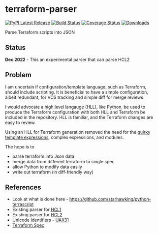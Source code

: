 # terraform-parser

[![PyPI Latest Release](https://img.shields.io/pypi/v/terraform-parser.svg)](https://pypi.org/project/terraform-parser/)
[![Build Status](https://app.travis-ci.com/klahnakoski/terraform-parser.svg?branch=master)](https://travis-ci.com/github/klahnakoski/terraform-parser)
 [![Coverage Status](https://coveralls.io/repos/github/klahnakoski/terraform-parser/badge.svg?branch=dev)](https://coveralls.io/github/klahnakoski/terraform-parser?branch=dev)
[![Downloads](https://pepy.tech/badge/terraform-parser/month)](https://pepy.tech/project/terraform-parser)


Parse Terraform scripts into JSON


## Status

**Dec 2022** - This an experimental parser that can parse HCL2

## Problem

I am uncertain if configuration/template language, such as Terraform, should include scripting.  It is beneficial to have a simple configuration, albeit redundant, for VCS tracking and simple diff for merge reviews.  

I would advocate a high level langauge (HLL), like Python, be used to produce the Terraform configuration with both HLL and Terraform be included in the repository. HLL is familiar, and the Terraform changes are easy to review.

Using an HLL for Terraform generation removed the need for the [quirky template expressions](https://github.com/hashicorp/hcl/blob/main/hclsyntax/spec.md#template-expressions), complex expressions, and modules. 

The hope is to 

* parse terraform into Json data
* merge data from different terraform to single spec
* allow Python to modify data easily
* write out terraform (in diff-friendly way)

## References

* Look at what is done here - https://github.com/starhawking/python-terrascript
* Existing parser for [HCL1](https://github.com/virtuald/pyhcl)
* Existing parser for [HCL2](https://pypi.org/project/python-hcl2/)
* Unicode Identifiers - [UAX31](http://unicode.org/reports/tr31/)
* [Terraform Spec](https://github.com/hashicorp/hcl/blob/main/hclsyntax/spec.md)



